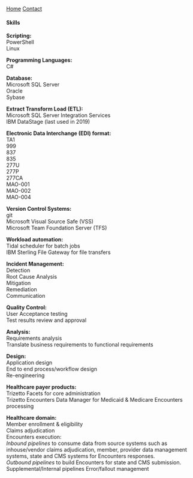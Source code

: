 [Home](/index.md)       [Contact](/assets/about/contact-me.md)  

#### **Skills**  

**Scripting:**  
PowerShell  
Linux  

**Programming Languages:**  
 C#  

**Database:**  
 Microsoft SQL Server  
 Oracle  
 Sybase  

**Extract Transform Load (ETL):**  
 Microsoft SQL Server Integration Services  
 IBM DataStage (last used in 2019)  

**Electronic Data Interchange (EDI) format:**  
 TA1  
 999  
 837  
 835  
 277U  
 277P  
 277CA  
 MAO-001  
 MAO-002  
 MAO-004  

**Version Control Systems:**  
 git  
 Microsoft Visual Source Safe (VSS)  
 Microsoft Team Foundation Server (TFS)  

**Workload automation:**  
 Tidal scheduler for batch jobs  
 IBM Sterling File Gateway for file transfers  

**Incident Management:**  
 Detection  
 Root Cause Analysis  
 Mitigation  
 Remediation  
 Communication  

**Quality Control:**  
 User Acceptance testing  
 Test results review and approval  

**Analysis:**  
 Requirements analysis  
 Translate business requirements to functional requirements  

**Design:**  
 Application design  
 End to end process/workflow design  
 Re-engineering  

**Healthcare payer products:**  
 Trizetto Facets for core administration  
 Trizetto Encounters Data Manager for Medicaid & Medicare Encounters processing

**Healthcare domain:**  
 Member enrollment & eligibility  
 Claims adjudication  
 Encounters execution:  
     *Inbound pipelines* to consume data from source systems such as inhouse/vendor claims adjudication, member, provider data management systems, state and CMS systems for Encounters responses.  
     *Outbound pipelines* to build Encounters for state and CMS submission.
     Supplemental/Internal pipelines
     Error/fallout management 
